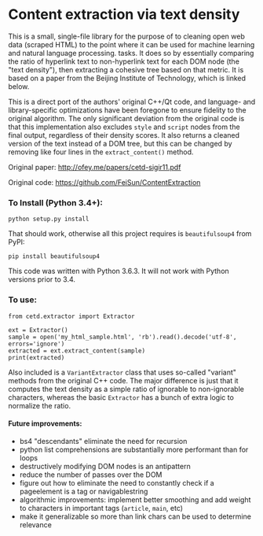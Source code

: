 # Content extraction via text density

This is a small, single-file library for the purpose of to cleaning open web data (scraped HTML) to the point where 
it can be used for machine learning and natural language processing.
tasks. It does so by essentially comparing the ratio of hyperlink text to non-hyperlink text for each DOM node (the "text density"), then 
extracting a cohesive tree based on that metric. It is based on a paper from the Beijing Institute of Technology, which is linked below. 

This is a direct port of the authors' original C++/Qt code, and language- and library-specific optimizations have been foregone 
to ensure fidelity to the original algorithm. The only significant deviation from the original code is that this implementation also excludes `style` and `script` nodes from the final output,
 regardless of their density scores. It also returns a cleaned version of the text instead of a DOM tree, but 
 this can be changed by removing like four lines in the `extract_content()` method.


Original paper: http://ofey.me/papers/cetd-sigir11.pdf

Original code: https://github.com/FeiSun/ContentExtraction

### To Install (Python 3.4+):
`python setup.py install`

That should work, otherwise all this project requires is `beautifulsoup4` from PyPI:

`pip install beautifulsoup4`

This code was written with Python 3.6.3. It will not work with Python versions prior to 3.4. 

### To use:
```angular2html
from cetd.extractor import Extractor

ext = Extractor()
sample = open('my_html_sample.html', 'rb').read().decode('utf-8', errors='ignore')
extracted = ext.extract_content(sample)
print(extracted)
```
Also included is a `VariantExtractor` class that uses so-called "variant" methods from the original C++ code. The major difference is just that 
it computes the text density as a simple ratio of ignorable to non-ignorable characters, whereas the basic `Extractor` has a bunch of extra 
logic to normalize the ratio. 


#### Future improvements:
- bs4 "descendants" eliminate the need for recursion
- python list comprehensions are substantially more performant than for loops
- destructively modifying DOM nodes is an antipattern 
- reduce the number of passes over the DOM
- figure out how to eliminate the need to constantly check if a pageelement is a tag or navigablestring
- algorithmic improvements: implement better smoothing and add weight to characters in important tags (`article`, `main`, etc)
- make it generalizable so more than link chars can be used to determine relevance 
